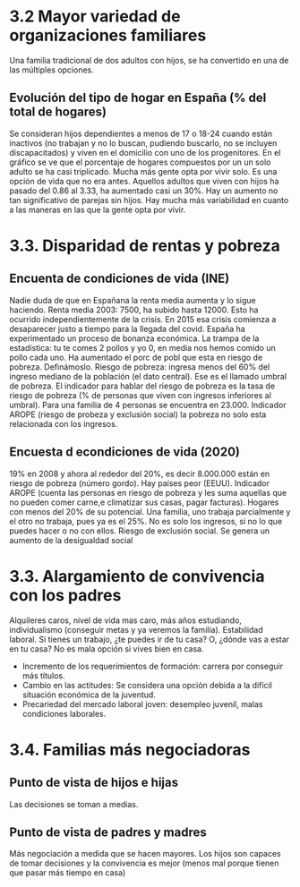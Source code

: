 # 3.2 Mayor variedad de organizaciones familiares
Una familia tradicional de dos adultos con hijos, se ha convertido en una de las múltiples opciones.
## Evolución del tipo de hogar en España (% del total de hogares)
Se consideran hijos dependientes a menos de 17 o 18-24 cuando están inactivos (no trabajan y no lo buscan, pudiendo buscarlo, no se incluyen discapacitados) y viven en el domicilio con uno de los progenitores.
En el gráfico se ve que el porcentaje de hogares compuestos por un un solo adulto se ha casi triplicado. Mucha más gente opta por vivir solo. Es una opción de vida que no era antes. Aquellos adultos que viven con hijos ha pasado del 0.86 al 3.33, ha aumentado casi un 30%. Hay un aumento no tan significativo de parejas sin hijos.
Hay mucha más variabilidad en cuanto a las maneras en las que la gente opta por vivir.
# 3.3. Disparidad de rentas y pobreza
## Encuenta de condiciones de vida (INE)
Nadie duda de que en Españana la renta media aumenta y lo sigue haciendo. Renta media 2003: 7500, ha subido hasta 12000. Esto ha ocurrido independientemente de la crisis. En 2015 esa crisis comienza a desaparecer justo a tiempo para la llegada del covid. España ha experimentado un proceso de bonanza económica. La trampa de la estadística: tu te comes 2 pollos y yo 0, en media nos hemos comido un pollo cada uno.
Ha aumentado el porc de pobl que esta en riesgo de pobreza. Definámoslo. Riesgo de pobreza: ingresa menos del 60% del ingreso mediano de la población (el dato central). Ese es el llamado umbral de pobreza. El indicador para hablar del riesgo de pobreza es la tasa de riesgo de pobreza (% de personas que viven con ingresos inferiores al umbral). Para una familia de 4 personas se encuentra en 23.000.
Indicador AROPE (riesgo de probeza y exclusión social) la pobreza no solo esta relacionada con los ingresos.
## Encuesta d econdiciones de vida (2020)
19% en 2008 y ahora al rededor del 20%, es decir 8.000.000 están en riesgo de pobreza (número gordo). Hay países peor (EEUU). Indicador AROPE (cuenta las personas en riesgo de pobreza y les suma aquellas que no pueden comer carne,e climatizar sus casas, pagar facturas). Hogares con menos del 20% de su potencial. Una familia, uno trabaja parcialmente y el otro no trabaja, pues ya es el 25%. No es solo los ingresos, si no lo que puedes hacer o no con ellos. Riesgo de exclusión social. Se genera un aumento de la desigualdad social
# 3.3. Alargamiento de convivencia con los padres
Alquileres caros, nivel de vida mas caro, más años estudiando, individualismo (conseguir metas y ya veremos la familia). Estabilidad laboral. Si tienes un trabajo, ¿te puedes ir de tu casa? O, ¿dónde vas a estar en tu casa? No es mala opción si vives bien en casa.
- Incremento de los requerimientos de formación: carrera por conseguir más títulos.
- Cambio en las actitudes: Se considera una opción debida a la difícil situación económica de la juventud.
- Precariedad del mercado laboral joven: desempleo juvenil, malas condiciones laborales.
# 3.4. Familias más negociadoras
## Punto de vista de hijos e hijas
Las decisiones se toman a medias. 
## Punto de vista de padres y madres
Más negociación a medida que se hacen mayores.
Los hijos son capaces de tomar decisiones y la convivencia es mejor (menos mal porque tienen que pasar más tiempo en casa)